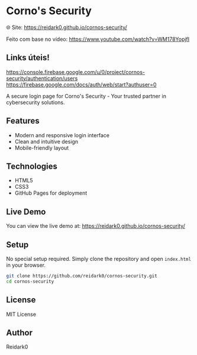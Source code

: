# Corno's Security

🌐 Site: https://reidark0.github.io/cornos-security/

Feito com base no vídeo: https://www.youtube.com/watch?v=WM178YopjfI

## Links úteis!
https://console.firebase.google.com/u/0/project/cornos-security/authentication/users
https://firebase.google.com/docs/auth/web/start?authuser=0

A secure login page for Corno's Security - Your trusted partner in cybersecurity solutions.

## Features

- Modern and responsive login interface
- Clean and intuitive design
- Mobile-friendly layout

## Technologies

- HTML5
- CSS3
- GitHub Pages for deployment

## Live Demo

You can view the live demo at: https://reidark0.github.io/cornos-security/

## Setup

No special setup required. Simply clone the repository and open `index.html` in your browser.

```bash
git clone https://github.com/reidark0/cornos-security.git
cd cornos-security
```

## License

MIT License

## Author

Reidark0